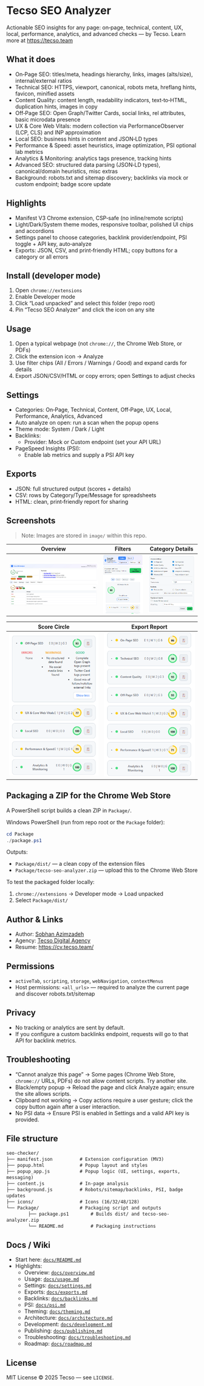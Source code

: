 # Tecso SEO Analyzer

Actionable SEO insights for any page: on‑page, technical, content, UX, local, performance, analytics, and advanced checks — by Tecso. Learn more at https://tecso.team

## What it does
- On‑Page SEO: titles/meta, headings hierarchy, links, images (alts/size), internal/external ratios
- Technical SEO: HTTPS, viewport, canonical, robots meta, hreflang hints, favicon, minified assets
- Content Quality: content length, readability indicators, text‑to‑HTML, duplication hints, images in copy
- Off‑Page SEO: Open Graph/Twitter Cards, social links, rel attributes, basic microdata presence
- UX & Core Web Vitals: modern collection via PerformanceObserver (LCP, CLS) and INP approximation
- Local SEO: business hints in content and JSON‑LD types
- Performance & Speed: asset heuristics, image optimization, PSI optional lab metrics
- Analytics & Monitoring: analytics tags presence, tracking hints
- Advanced SEO: structured data parsing (JSON‑LD types), canonical/domain heuristics, misc extras
- Background: robots.txt and sitemap discovery; backlinks via mock or custom endpoint; badge score update

## Highlights
- Manifest V3 Chrome extension, CSP‑safe (no inline/remote scripts)
- Light/Dark/System theme modes, responsive toolbar, polished UI chips and accordions
- Settings panel to choose categories, backlink provider/endpoint, PSI toggle + API key, auto‑analyze
- Exports: JSON, CSV, and print‑friendly HTML; copy buttons for a category or all errors

## Install (developer mode)
1. Open `chrome://extensions`
2. Enable Developer mode
3. Click “Load unpacked” and select this folder (repo root)
4. Pin “Tecso SEO Analyzer” and click the icon on any site

## Usage
1. Open a typical webpage (not `chrome://`, the Chrome Web Store, or PDFs)
2. Click the extension icon → Analyze
3. Use filter chips (All / Errors / Warnings / Good) and expand cards for details
4. Export JSON/CSV/HTML or copy errors; open Settings to adjust checks

## Settings
- Categories: On‑Page, Technical, Content, Off‑Page, UX, Local, Performance, Analytics, Advanced
- Auto analyze on open: run a scan when the popup opens
- Theme mode: System / Dark / Light
- Backlinks:
	- Provider: Mock or Custom endpoint (set your API URL)
- PageSpeed Insights (PSI):
	- Enable lab metrics and supply a PSI API key

## Exports
- JSON: full structured output (scores + details)
- CSV: rows by Category/Type/Message for spreadsheets
- HTML: clean, print‑friendly report for sharing

## Screenshots

> Note: Images are stored in `image/` within this repo.

| Overview | Filters | Category Details |
|---|---|---|
| ![Overview](image/image.png) | ![Filters](image/Screenshot%202025-10-07%20221354.png) | ![Details](image/Screenshot%202025-10-07%20221441.png) |

| Score Circle | Export Report |
|---|---|
| ![Score](image/Screenshot%202025-10-07%20221430.png) | ![Export](image/Screenshot%202025-10-07%20221414.png) |

## Packaging a ZIP for the Chrome Web Store
A PowerShell script builds a clean ZIP in `Package/`.

Windows PowerShell (run from repo root or the `Package` folder):

```powershell
cd Package
./package.ps1
```

Outputs:
- `Package/dist/` — a clean copy of the extension files
- `Package/tecso-seo-analyzer.zip` — upload this to the Chrome Web Store

To test the packaged folder locally:
1. `chrome://extensions` → Developer mode → Load unpacked
2. Select `Package/dist/`

## Author & Links
- Author: [Sobhan Azimzadeh](https://github.com/sobhanaz)
- Agency: [Tecso Digital Agency](https://tecso.team)
- Resume: https://cv.tecso.team/

## Permissions
- `activeTab`, `scripting`, `storage`, `webNavigation`, `contextMenus`
- Host permissions: `<all_urls>` — required to analyze the current page and discover robots.txt/sitemap

## Privacy
- No tracking or analytics are sent by default.
- If you configure a custom backlinks endpoint, requests will go to that API for backlink metrics.

## Troubleshooting
- “Cannot analyze this page” → Some pages (Chrome Web Store, `chrome://` URLs, PDFs) do not allow content scripts. Try another site.
- Black/empty popup → Reload the page and click Analyze again; ensure the site allows scripts.
- Clipboard not working → Copy actions require a user gesture; click the copy button again after a user interaction.
- No PSI data → Ensure PSI is enabled in Settings and a valid API key is provided.

## File structure
```
seo-checker/
├── manifest.json          # Extension configuration (MV3)
├── popup.html             # Popup layout and styles
├── popup_app.js           # Popup logic (UI, settings, exports, messaging)
├── content.js             # In‑page analysis
├── background.js          # Robots/sitemap/backlinks, PSI, badge updates
├── icons/                 # Icons (16/32/48/128)
└── Package/               # Packaging script and outputs
		├── package.ps1        # Builds dist/ and tecso-seo-analyzer.zip
		└── README.md          # Packaging instructions
```

## Docs / Wiki
- Start here: [`docs/README.md`](docs/README.md)
- Highlights:
	- Overview: [`docs/overview.md`](docs/overview.md)
	- Usage: [`docs/usage.md`](docs/usage.md)
	- Settings: [`docs/settings.md`](docs/settings.md)
	- Exports: [`docs/exports.md`](docs/exports.md)
	- Backlinks: [`docs/backlinks.md`](docs/backlinks.md)
	- PSI: [`docs/psi.md`](docs/psi.md)
	- Theming: [`docs/theming.md`](docs/theming.md)
	- Architecture: [`docs/architecture.md`](docs/architecture.md)
	- Development: [`docs/development.md`](docs/development.md)
	- Publishing: [`docs/publishing.md`](docs/publishing.md)
	- Troubleshooting: [`docs/troubleshooting.md`](docs/troubleshooting.md)
	- Roadmap: [`docs/roadmap.md`](docs/roadmap.md)

## License
MIT License © 2025 Tecso — see `LICENSE`.